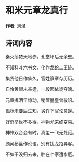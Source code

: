 # 和米元章龙真行

**作者**: 刘泾

## 诗词内容

秦火荡焚天地赤，孔堂坏后无余壁。

不知科斗六书文，化作龙蛇二王迹。

集贤他日作仙久，官姓篆章存历历。

自怜黄眼未亲逢，一段因依徒夺魄。

元章挥洒早惊动，秘箧墨皇曾敬识。

孤标未要后生知，劣许下官论莫逆。

好奇举世不多得，神物尤来终变易。

神锋双合会有时，真玺一飞无处觅。

颇闻秘箧作讹语，别有扰龙招异客。

不如干没归去来，胜在个家遭水厄。

